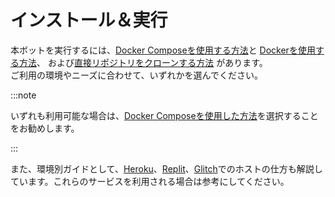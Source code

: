 # インストール＆実行
本ボットを実行するには、[Docker Composeを使用する方法](./docker-compose)と
[Dockerを使用する方法](./docker)、
および[直接リポジトリをクローンする方法](./normal)
があります。  
ご利用の環境やニーズに合わせて、いずれかを選んでください。

:::note

いずれも利用可能な場合は、[Docker Composeを使用した方法](./docker-compose)を選択することをお勧めします。

:::

また、環境別ガイドとして、[Heroku](./heroku)、[Replit](./replit)、[Glitch](./glitch)でのホストの仕方も解説しています。これらのサービスを利用される場合は参考にしてください。
